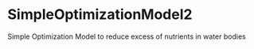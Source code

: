 SimpleOptimizationModel2
========================

Simple Optimization Model to reduce excess of nutrients in water bodies
